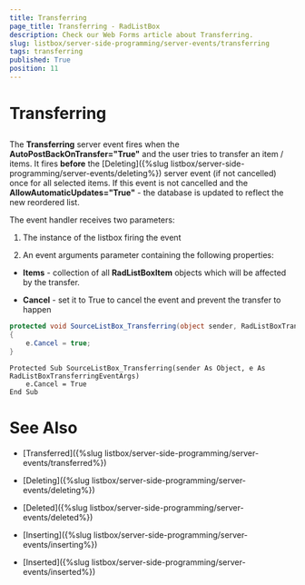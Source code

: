 ```yaml
---
title: Transferring
page_title: Transferring - RadListBox
description: Check our Web Forms article about Transferring.
slug: listbox/server-side-programming/server-events/transferring
tags: transferring
published: True
position: 11
---
```


# Transferring

## 

The **Transferring** server event fires when the **AutoPostBackOnTransfer="True"** and the user tries to transfer an item / items. It fires **before** the [Deleting]({%slug listbox/server-side-programming/server-events/deleting%}) server event (if not cancelled) once for all selected items. If this event is not cancelled and the **AllowAutomaticUpdates="True"** - the database is updated to reflect the new reordered list.

The event handler receives two parameters:

1. The instance of the listbox firing the event

2. An event arguments parameter containing the following properties:

* **Items** - collection of all **RadListBoxItem** objects which will be affected by the transfer.

* **Cancel** - set it to True to cancel the event and prevent the transfer to happen


````C#
protected void SourceListBox_Transferring(object sender, RadListBoxTransferringEventArgs e)
{
	e.Cancel = true;
}
````
````VB.NET
Protected Sub SourceListBox_Transferring(sender As Object, e As RadListBoxTransferringEventArgs)
	e.Cancel = True
End Sub
````

# See Also

 * [Transferred]({%slug listbox/server-side-programming/server-events/transferred%})

 * [Deleting]({%slug listbox/server-side-programming/server-events/deleting%})

 * [Deleted]({%slug listbox/server-side-programming/server-events/deleted%})
 
 * [Inserting]({%slug listbox/server-side-programming/server-events/inserting%})
 
 * [Inserted]({%slug listbox/server-side-programming/server-events/inserted%})
